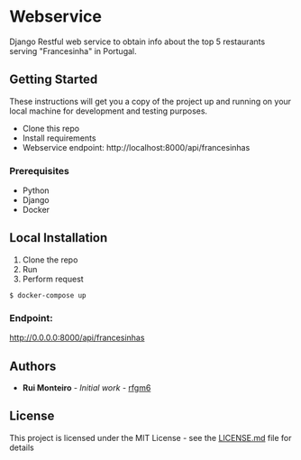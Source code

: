 # Webservice

Django Restful web service to obtain info about the top 5 restaurants serving "Francesinha" in Portugal.

## Getting Started

These instructions will get you a copy of the project up and running on your local machine for development and testing purposes.

- Clone this repo 
- Install requirements
- Webservice endpoint: http://localhost:8000/api/francesinhas

### Prerequisites

- Python
- Django
- Docker

## Local Installation

1. Clone the repo
2. Run
3. Perform request

```shell
$ docker-compose up
```

### Endpoint:

http://0.0.0.0:8000/api/francesinhas


## Authors

* **Rui Monteiro** - *Initial work* - [rfgm6](https://github.com/rfgm6)

## License

This project is licensed under the MIT License - see the [LICENSE.md](LICENSE.md) file for details


